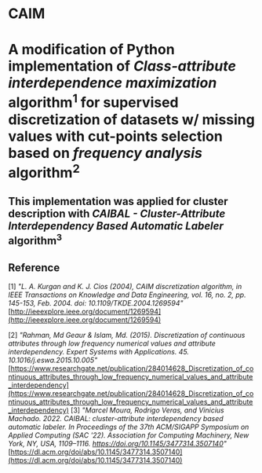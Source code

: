 CAIM
=====

# A modification of Python implementation of *Class-attribute interdependence maximization* algorithm<sup>1</sup> for supervised discretization of datasets w/ missing values with cut-points selection based on *frequency analysis* algorithm<sup>2</sup>
## This implementation was applied for cluster description with *CAIBAL - Cluster-Attribute Interdependency Based Automatic Labeler* algorithm<sup>3</sup>

Reference
----------
[1] *"L. A. Kurgan and K. J. Cios (2004), CAIM discretization algorithm, in IEEE Transactions on Knowledge and Data Engineering, vol. 16, no. 2, pp. 145-153, Feb. 2004. doi: 10.1109/TKDE.2004.1269594"*
[http://ieeexplore.ieee.org/document/1269594](http://ieeexplore.ieee.org/document/1269594)

[2] *"Rahman, Md Geaur & Islam, Md. (2015). Discretization of continuous attributes through low frequency numerical values and attribute interdependency. Expert Systems with Applications. 45. 10.1016/j.eswa.2015.10.005"*
[https://www.researchgate.net/publication/284014628_Discretization_of_continuous_attributes_through_low_frequency_numerical_values_and_attribute_interdependency](https://www.researchgate.net/publication/284014628_Discretization_of_continuous_attributes_through_low_frequency_numerical_values_and_attribute_interdependency)
[3] *"Marcel Moura, Rodrigo Veras, and Vinicius Machado. 2022. CAIBAL: cluster-attribute interdependency based automatic labeler. In Proceedings of the 37th ACM/SIGAPP Symposium on Applied Computing (SAC '22). Association for Computing Machinery, New York, NY, USA, 1109–1116. https://doi.org/10.1145/3477314.3507140"*
[https://dl.acm.org/doi/abs/10.1145/3477314.3507140](https://dl.acm.org/doi/abs/10.1145/3477314.3507140)
